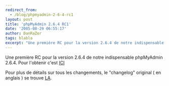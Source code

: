 ```yaml
---
redirect_from:
  - /blog/phpmyadmin-2-6-4-rc1
layout: post
title: 'phpMyAdmin 2.6.4 RC1'
date: '2005-08-29 06:55:17'
author: DanRaZor
tags: blabla
excerpt: "Une première RC pour la version 2.6.4 de notre indispensable phpMyAdmin 2.6.4.)     \nPour l'obtenir c'est [ICI](http://www.phpmyadmin.net/home_page/downloads.php)  \n  \nPour plus de détails sur tous les changements, le \"changelog\" original ( en anglais ) se trouve [LA](http://www.phpmyadmin.net/home_page/downloads.php?relnotes=0)."
---
```


Une première RC pour la version 2.6.4 de notre indispensable phpMyAdmin 2.6.4.
Pour l'obtenir c'est [ICI](http://www.phpmyadmin.net/home_page/downloads.php)

Pour plus de détails sur tous les changements, le "changelog" original ( en anglais ) se trouve [LA](http://www.phpmyadmin.net/home_page/downloads.php?relnotes=0).
